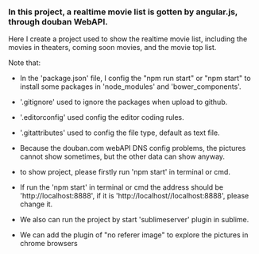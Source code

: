 
### In this project, a realtime movie list is gotten by angular.js, through douban WebAPI.

Here I create a project used to show the realtime movie list, including the movies in theaters, coming soon movies, and the movie top list.

Note that: 

- In the 'package.json' file, I config the "npm run start" or "npm start" to install some packages in 'node_modules' and 'bower_components'.

- '.gitignore' used to ignore the packages when upload to github.

- '.editorconfig' used config the editor coding rules.

- '.gitattributes' used to config the file type, default as text file.

- Because the douban.com webAPI DNS config problems, the pictures cannot show sometimes, but the other data can show anyway.

- to show project, please firstly run 'npm start' in terminal or cmd. 

- If run the 'npm start' in terminal or cmd the address should be 'http://localhost:8888', if it is 'http://localhost//localhost:8888', please change it.

- We also can run the project by start 'sublimeserver' plugin in sublime.


- We can add the plugin of "no referer image" to explore the pictures in chrome browsers

